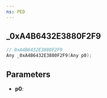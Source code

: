```yaml
---
ns: PED
---
```

## _0xA4B6432E3880F2F9

```c
// 0xA4B6432E3880F2F9
Any _0xA4B6432E3880F2F9(Any p0);
```

## Parameters
* **p0**:
